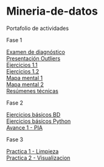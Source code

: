 # Mineria-de-datos
Portafolio de actividades

Fase 1

[Examen de diagnóstico](https://github.com/ZugeyCastillo/Mineria-de-datos/blob/master/ExamenDiagnostico_1676950.pdf)  
[Presentación Outliers](https://github.com/wendybazua/mineriadedatos/blob/master/Presentación_Outliers_Equipo%20%233.pdf)  
[Ejercicios 1.1](https://github.com/ZugeyCastillo/Mineria-de-datos/blob/master/Ejercicios1.1_1676950_003.pdf)  
[Ejercicios 1.2](https://github.com/ZugeyCastillo/Mineria-de-datos/blob/master/Ejercicios1.2_1676950_003.pdf)  
[Mapa mental 1](https://github.com/ZugeyCastillo/Mineria-de-datos/blob/master/MapaMental_1_1676950.pdf)  
[Mapa mental 2](https://github.com/ZugeyCastillo/Mineria-de-datos/blob/master/MapaMental_2_1676950.pdf)  
[Resúmenes técnicas](https://github.com/ZugeyCastillo/Mineria-de-datos/blob/master/Resumenes_1676950.pdf)  

Fase 2

[Ejercicios básicos BD](https://github.com/ZugeyCastillo/Mineria-de-datos/blob/master/An%C3%A1lisisBD_1676950.pdf)  
[Ejercicios básicos Python](https://github.com/ZugeyCastillo/Mineria-de-datos/blob/master/PythonBasico_1676950.ipynb)  
[Avance 1 - PIA](https://github.com/PatriciaGarciaO/Mineria_de_Datos/blob/master/Avance1-PIA_Equipo9_003.pdf)  

Fase 3  

[Practica 1 - Limpieza](https://github.com/ZugeyCastillo/Mineria-de-datos/blob/master/TrabajandoBD1_1676950.ipynb)  
[Practica 2 - Visualizacion](https://github.com/ZugeyCastillo/Mineria-de-datos/blob/master/TrabajandoBD2_1676950.ipynb)
